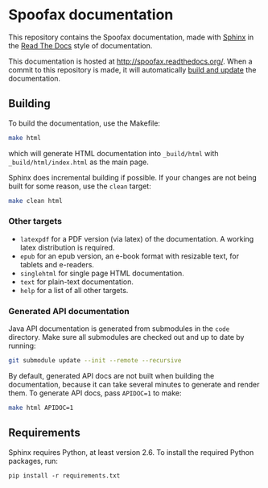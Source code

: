 # Spoofax documentation

This repository contains the Spoofax documentation, made with [Sphinx](http://www.sphinx-doc.org/en/stable/) in the [Read The Docs](https://docs.readthedocs.org/en/latest/index.html) style of documentation.

This documentation is hosted at http://spoofax.readthedocs.org/.
When a commit to this repository is made, it will automatically [build and update](http://readthedocs.org/projects/spoofax/builds/) the documentation.

## Building

To build the documentation, use the Makefile:

```bash
make html
```

which will generate HTML documentation into `_build/html` with `_build/html/index.html` as the main page.

Sphinx does incremental building if possible. If your changes are not being built for some reason, use the `clean` target:

```bash
make clean html
```

### Other targets

* `latexpdf` for a PDF version (via latex) of the documentation. A working latex distribution is required.
* `epub` for an epub version, an e-book format with resizable text, for tablets and e-readers.
* `singlehtml` for single page HTML documentation.
* `text` for plain-text documentation.
* `help` for a list of all other targets.

### Generated API documentation

Java API documentation is generated from submodules in the `code` directory.
Make sure all submodules are checked out and up to date by running:

```bash
git submodule update --init --remote --recursive
```

By default, generated API docs are not built when building the documentation, because it can take several minutes to generate and render them.
To generate API docs, pass `APIDOC=1` to make:

```bash
make html APIDOC=1
```

## Requirements

Sphinx requires Python, at least version 2.6. To install the required Python packages, run:

```
pip install -r requirements.txt
```
